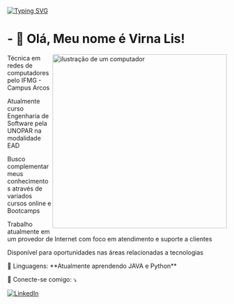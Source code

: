 [![Typing SVG](https://readme-typing-svg.demolab.com?font=Fira+Code&weight=600&size=30&pause=1000&color=9151F7&random=false&width=435&lines=Hello+World+)](https://git.io/typing-svg)

# - 👋 Olá, Meu nome é Virna Lis!

<img src="https://raw.githubusercontent.com/MicaelliMedeiros/micaellimedeiros/master/image/computer-illustration.png" alt="ilustração de um computador" min-width="400px" max-width="400px" width="400px" align="right">

<p align="left"> 
  Técnica em redes de computadores pelo IFMG - Campus Arcos 
  </p>
  Atualmente curso Engenharia de Software pela UNOPAR na modalidade EAD
  </p>
  Busco complementar meus conhecimentos através de variados cursos online e Bootcamps
  </p>
  Trabalho atualmente em um provedor de Internet com foco em atendimento e suporte a clientes
  </p>
  Disponível para oportunidades nas áreas relacionadas a tecnologias
</p>

<p align="left">
  🦄 Linguagens: **Atualmente aprendendo JAVA e Python**
</p>

<p align="left">
  💌 Conecte-se comigo: ⤵️
</p>

<p align="left">
  
[![LinkedIn](https://img.shields.io/badge/LinkedIn-0077B5?style=for-the-badge&logo=linkedin&logoColor=white)](https://www.linkedin.com/in/virna-lis-nogueirati)
